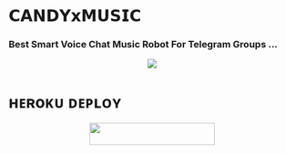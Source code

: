 # 𝗖𝗔𝗡𝗗𝗬𝘅𝗠𝗨𝗦𝗜𝗖

### Best Smart Voice Chat Music Robot For Telegram Groups ...


<p align="center"><a href="https://t.me/princessop"><img src="https://te.legra.ph/file/4d412495ab546f9062898.jpg"></a></p>


# ʜᴇʀoᴋᴜ ᴅᴇᴘʟᴏʏ
<p align="center"><a href="https://heroku.com/deploy?template=https://github.com/princessop/CANDYxMUSIC"> <img src="https://img.shields.io/badge/Deploy%20To%20Heroku-grey?style=for-the-badge&logo=heroku" width="220" height="38.45"/></a></p>



